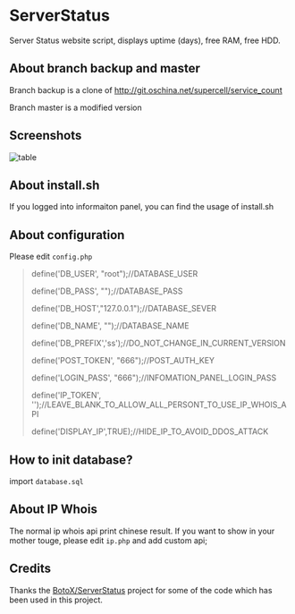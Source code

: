 # ServerStatus
Server Status website script, displays uptime (days), free RAM, free HDD.

## About branch backup and master
Branch backup is a clone of http://git.oschina.net/supercell/service_count

Branch master is a modified version
## Screenshots
![table](https://ooo.0o0.ooo/2016/12/16/58539a8d0622d.png "Information panel")

## About install.sh
If you logged into informaiton panel, you can find the usage of install.sh

## About configuration

Please edit `config.php`

> define('DB_USER', "root");//DATABASE_USER
>
> define('DB_PASS', "");//DATABASE_PASS
>
> define('DB_HOST',"127.0.0.1");//DATABASE_SEVER
>
> define('DB_NAME', "");//DATABASE_NAME
>
> define('DB_PREFIX','ss');//DO_NOT_CHANGE_IN_CURRENT_VERSION
>
> define('POST_TOKEN', "666");//POST_AUTH_KEY
>
> define('LOGIN_PASS', "666");//INFOMATION_PANEL_LOGIN_PASS
>
> define('IP_TOKEN', '');//LEAVE_BLANK_TO_ALLOW_ALL_PERSONT_TO_USE_IP_WHOIS_API
>
> define('DISPLAY_IP',TRUE);//HIDE_IP_TO_AVOID_DDOS_ATTACK

## How to init database?
import `database.sql`

## About IP Whois
The normal ip whois api print chinese result. If you want to show in your mother touge, please edit `ip.php` and add custom api;

## Credits
Thanks the [BotoX/ServerStatus](https://github.com/BotoX/ServerStatus "BotoX/ServerStatus") project for some of the code which has been used in this project.